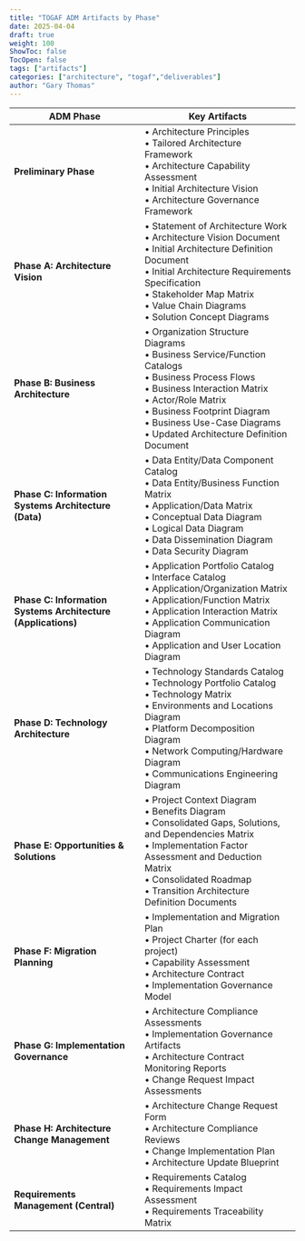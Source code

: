 ```yaml
---
title: "TOGAF ADM Artifacts by Phase"
date: 2025-04-04
draft: true
weight: 100
ShowToc: false
TocOpen: false
tags: ["artifacts"]
categories: ["architecture", "togaf","deliverables"]
author: "Gary Thomas"
--- 
```



| ADM Phase | Key Artifacts |
|-----------|---------------|
| **Preliminary Phase** | • Architecture Principles<br>• Tailored Architecture Framework<br>• Architecture Capability Assessment<br>• Initial Architecture Vision<br>• Architecture Governance Framework |
| **Phase A: Architecture Vision** | • Statement of Architecture Work<br>• Architecture Vision Document<br>• Initial Architecture Definition Document<br>• Initial Architecture Requirements Specification<br>• Stakeholder Map Matrix<br>• Value Chain Diagrams<br>• Solution Concept Diagrams |
| **Phase B: Business Architecture** | • Organization Structure Diagrams<br>• Business Service/Function Catalogs<br>• Business Process Flows<br>• Business Interaction Matrix<br>• Actor/Role Matrix<br>• Business Footprint Diagram<br>• Business Use-Case Diagrams<br>• Updated Architecture Definition Document |
| **Phase C: Information Systems Architecture (Data)** | • Data Entity/Data Component Catalog<br>• Data Entity/Business Function Matrix<br>• Application/Data Matrix<br>• Conceptual Data Diagram<br>• Logical Data Diagram<br>• Data Dissemination Diagram<br>• Data Security Diagram |
| **Phase C: Information Systems Architecture (Applications)** | • Application Portfolio Catalog<br>• Interface Catalog<br>• Application/Organization Matrix<br>• Application/Function Matrix<br>• Application Interaction Matrix<br>• Application Communication Diagram<br>• Application and User Location Diagram |
| **Phase D: Technology Architecture** | • Technology Standards Catalog<br>• Technology Portfolio Catalog<br>• Technology Matrix<br>• Environments and Locations Diagram<br>• Platform Decomposition Diagram<br>• Network Computing/Hardware Diagram<br>• Communications Engineering Diagram |
| **Phase E: Opportunities & Solutions** | • Project Context Diagram<br>• Benefits Diagram<br>• Consolidated Gaps, Solutions, and Dependencies Matrix<br>• Implementation Factor Assessment and Deduction Matrix<br>• Consolidated Roadmap<br>• Transition Architecture Definition Documents |
| **Phase F: Migration Planning** | • Implementation and Migration Plan<br>• Project Charter (for each project)<br>• Capability Assessment<br>• Architecture Contract<br>• Implementation Governance Model |
| **Phase G: Implementation Governance** | • Architecture Compliance Assessments<br>• Implementation Governance Artifacts<br>• Architecture Contract Monitoring Reports<br>• Change Request Impact Assessments |
| **Phase H: Architecture Change Management** | • Architecture Change Request Form<br>• Architecture Compliance Reviews<br>• Change Implementation Plan<br>• Architecture Update Blueprint |
| **Requirements Management (Central)** | • Requirements Catalog<br>• Requirements Impact Assessment<br>• Requirements Traceability Matrix |
